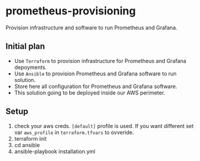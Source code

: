 # prometheus-provisioning
Provision infrastructure and software to run Prometheus and Grafana.

## Initial plan
- Use `Terraform` to provision infrastructure for Prometheus and Grafana depoyments.
- Use `Ansible` to provision Prometheus and Grafana software to run solution.
- Store here all configuration for Prometheus and Grafana software.
- This solution going to be deployed inside our AWS perimeter.

## Setup
1. check your aws creds. `[default]` profile is used. If you want different set var `aws_profile` in `terraform.tfvars` to ovveride.
2. terraform init
3. cd ansible
4. ansible-playbook installation.yml
